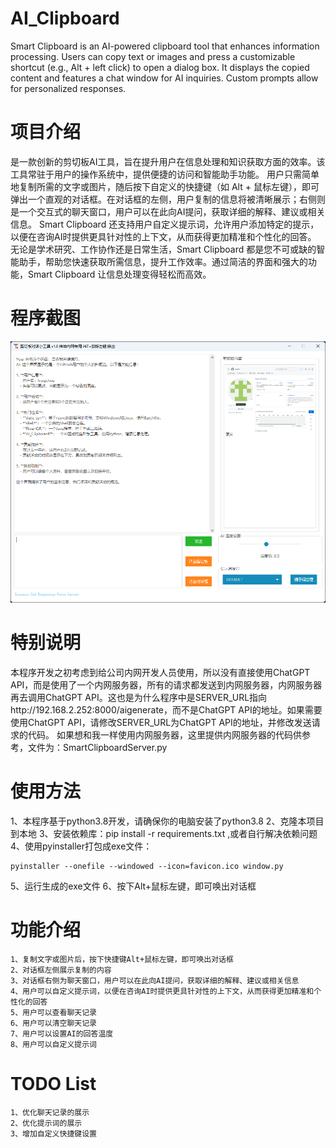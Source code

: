 # AI_Clipboard
Smart Clipboard is an AI-powered clipboard tool that enhances information processing. Users can copy text or images and press a customizable shortcut (e.g., Alt + left click) to open a dialog box. It displays the copied content and features a chat window for AI inquiries. Custom prompts allow for personalized responses.


# 项目介绍
是一款创新的剪切板AI工具，旨在提升用户在信息处理和知识获取方面的效率。该工具常驻于用户的操作系统中，提供便捷的访问和智能助手功能。
用户只需简单地复制所需的文字或图片，随后按下自定义的快捷键（如 Alt + 鼠标左键），即可弹出一个直观的对话框。在对话框的左侧，用户复制的信息将被清晰展示；右侧则是一个交互式的聊天窗口，用户可以在此向AI提问，获取详细的解释、建议或相关信息。
Smart Clipboard 还支持用户自定义提示词，允许用户添加特定的提示，以便在咨询AI时提供更具针对性的上下文，从而获得更加精准和个性化的回答。
无论是学术研究、工作协作还是日常生活，Smart Clipboard 都是您不可或缺的智能助手，帮助您快速获取所需信息，提升工作效率。通过简洁的界面和强大的功能，Smart Clipboard 让信息处理变得轻松而高效。

# 程序截图
![alt text](image-1.png)

# 特别说明
本程序开发之初考虑到给公司内网开发人员使用，所以没有直接使用ChatGPT API，而是使用了一个内网服务器，所有的请求都发送到内网服务器，内网服务器再去调用ChatGPT API。这也是为什么程序中是SERVER_URL指向http://192.168.2.252:8000/aigenerate，而不是ChatGPT API的地址。如果需要使用ChatGPT API，请修改SERVER_URL为ChatGPT API的地址，并修改发送请求的代码。
如果想和我一样使用内网服务器，这里提供内网服务器的代码供参考，文件为：SmartClipboardServer.py

# 使用方法
1、本程序基于python3.8开发，请确保你的电脑安装了python3.8
2、克隆本项目到本地
3、安装依赖库：pip install -r requirements.txt ,或者自行解决依赖问题
4、使用pyinstaller打包成exe文件：
```
pyinstaller --onefile --windowed --icon=favicon.ico window.py
```
5、运行生成的exe文件
6、按下Alt+鼠标左键，即可唤出对话框

# 功能介绍
    1、复制文字或图片后，按下快捷键Alt+鼠标左键，即可唤出对话框
    2、对话框左侧展示复制的内容
    3、对话框右侧为聊天窗口，用户可以在此向AI提问，获取详细的解释、建议或相关信息
    4、用户可以自定义提示词，以便在咨询AI时提供更具针对性的上下文，从而获得更加精准和个性化的回答
    5、用户可以查看聊天记录
    6、用户可以清空聊天记录
    7、用户可以设置AI的回答温度
    8、用户可以自定义提示词

# TODO List
    1、优化聊天记录的展示
    2、优化提示词的展示
    3、增加自定义快捷键设置
    
